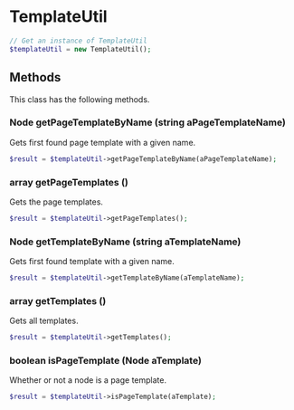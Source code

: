 # TemplateUtil

```php
// Get an instance of TemplateUtil
$templateUtil = new TemplateUtil();
```


## Methods
This class has the following methods.


### Node getPageTemplateByName (string aPageTemplateName)
Gets first found page template with a given name.

```php
$result = $templateUtil->getPageTemplateByName(aPageTemplateName);
```


### array getPageTemplates ()
Gets the page templates.

```php
$result = $templateUtil->getPageTemplates();
```


### Node getTemplateByName (string aTemplateName)
Gets first found template with a given name.

```php
$result = $templateUtil->getTemplateByName(aTemplateName);
```


### array getTemplates ()
Gets all templates.

```php
$result = $templateUtil->getTemplates();
```


### boolean isPageTemplate (Node aTemplate)
Whether or not a node is a page template.

```php
$result = $templateUtil->isPageTemplate(aTemplate);
```

